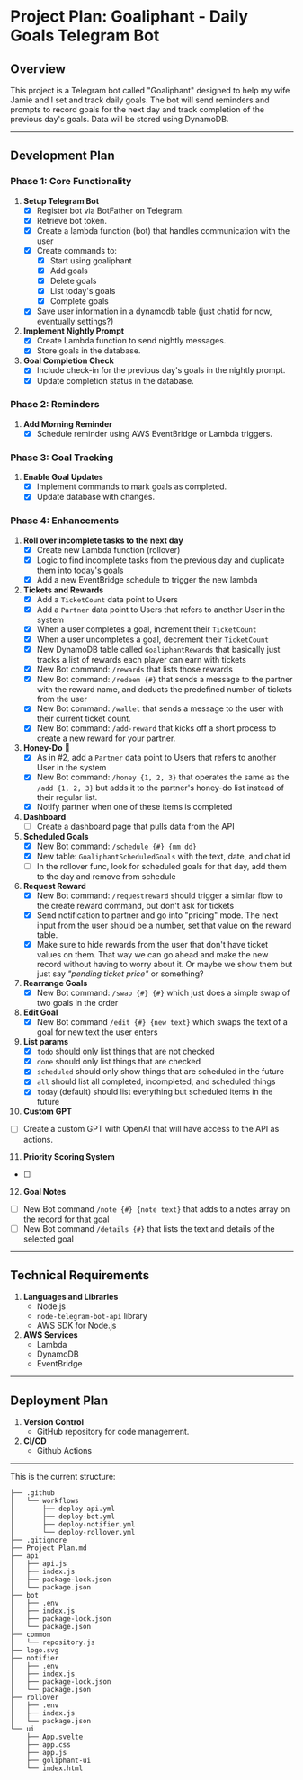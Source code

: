 # Project Plan: Goaliphant - Daily Goals Telegram Bot

## Overview
This project is a Telegram bot called "Goaliphant" designed to help my wife Jamie and I set and track daily goals. The bot will send reminders and prompts to record goals for the next day and track completion of the previous day's goals. Data will be stored using DynamoDB.

---

## Development Plan
### **Phase 1: Core Functionality**
1. **Setup Telegram Bot**
   - [x] Register bot via BotFather on Telegram.
   - [x] Retrieve bot token.
   - [x] Create a lambda function (bot) that handles communication with the user
   - [x] Create commands to:
     - [x] Start using goaliphant
     - [x] Add goals
     - [x] Delete goals
     - [x] List today's goals
     - [x] Complete goals
   - [x] Save user information in a dynamodb table (just chatid for now, eventually settings?)
2. **Implement Nightly Prompt**
   - [x] Create Lambda function to send nightly messages.
   - [x] Store goals in the database.
3. **Goal Completion Check**
   - [x] Include check-in for the previous day's goals in the nightly prompt.
   - [x] Update completion status in the database.

### **Phase 2: Reminders**
1. **Add Morning Reminder**
   - [x] Schedule reminder using AWS EventBridge or Lambda triggers.

### **Phase 3: Goal Tracking**
1. **Enable Goal Updates**
   - [x] Implement commands to mark goals as completed.
   - [x] Update database with changes.

### **Phase 4: Enhancements**
1. **Roll over incomplete tasks to the next day**
    - [x] Create new Lambda function (rollover)
    - [x] Logic to find incomplete tasks from the previous day and duplicate them into today's goals
    - [x] Add a new EventBridge schedule to trigger the new lambda
2. **Tickets and Rewards**
    - [x] Add a `TicketCount` data point to Users
    - [x] Add a `Partner` data point to Users that refers to another User in the system
    - [x] When a user completes a goal, increment their `TicketCount`
    - [x] When a user uncompletes a goal, decrement their `TicketCount`
    - [x] New DynamoDB table called `GoaliphantRewards` that basically just tracks a list of rewards each player can earn with tickets
    - [x] New Bot command: `/rewards` that lists those rewards
    - [x] New Bot command: `/redeem {#}` that sends a message to the partner with the reward name, and deducts the predefined number of tickets from the user
    - [x] New Bot command: `/wallet` that sends a message to the user with their current ticket count.
    - [x] New Bot command: `/add-reward` that kicks off a short process to create a new reward for your partner.
3. **Honey-Do** 🐝
   - [x] As in #2, add a `Partner` data point to Users that refers to another User in the system
   - [x] New Bot command: `/honey {1, 2, 3}` that operates the same as the `/add {1, 2, 3}` but adds it to the partner's honey-do list instead of their regular list.
   - [x] Notify partner when one of these items is completed
4. **Dashboard** 
   - [ ] Create a dashboard page that pulls data from the API
5. **Scheduled Goals**
   - [x] New Bot command: `/schedule {#} {mm dd}`
   - [x] New table: `GoaliphantScheduledGoals` with the text, date, and chat id
   - [ ] In the rollover func, look for scheduled goals for that day, add them to the day and remove from schedule
6. **Request Reward**
   - [x] New Bot command: `/requestreward` should trigger a similar flow to the create reward command, but don't ask for tickets
   - [x] Send notification to partner and go into "pricing" mode. The next input from the user should be a number, set that value on the reward table.
   - [x] Make sure to hide rewards from the user that don't have ticket values on them. That way we can go ahead and make the new record without having to worry about it. Or maybe we show them but just say *"pending ticket price"* or something?
7. **Rearrange Goals**
   - [x] New Bot command: `/swap {#} {#}` which just does a simple swap of two goals in the order
8. **Edit Goal**
   - [x] New Bot command `/edit {#} {new text}` which swaps the text of a goal for new text the user enters
9. **List params**
   - [x] `todo` should only list things that are not checked
   - [x] `done` should only list things that are checked
   - [x] `scheduled` should only show things that are scheduled in the future
   - [x] `all` should list all completed, incompleted, and scheduled things
   - [x] `today` (default) should list everything but scheduled items in the future
10. **Custom GPT**
   - [ ] Create a custom GPT with OpenAI that will have access to the API as actions.
11. **Priority Scoring System**
   - [ ]
12. **Goal Notes**
   - [ ] New Bot command `/note {#} {note text}` that adds to a notes array on the record for that goal
   - [ ] New Bot command `/details {#}` that lists the text and details of the selected goal
---

## Technical Requirements
1. **Languages and Libraries**
   - Node.js
   - `node-telegram-bot-api` library
   - AWS SDK for Node.js
2. **AWS Services**
   - Lambda
   - DynamoDB
   - EventBridge

---

## Deployment Plan
1. **Version Control**
   - GitHub repository for code management.
2. **CI/CD**
   - Github Actions

---

This is the current structure:
```
├── .github
│   └── workflows
│       ├── deploy-api.yml
│       ├── deploy-bot.yml
│       ├── deploy-notifier.yml
│       └── deploy-rollover.yml
├── .gitignore
├── Project Plan.md
├── api
│   ├── api.js
│   ├── index.js
│   ├── package-lock.json
│   └── package.json
├── bot
│   ├── .env
│   ├── index.js
│   ├── package-lock.json
│   └── package.json
├── common
│   └── repository.js
├── logo.svg
├── notifier
│   ├── .env
│   ├── index.js
│   ├── package-lock.json
│   └── package.json
├── rollover
│   ├── .env
│   ├── index.js
│   └── package.json
└── ui
    ├── App.svelte
    ├── app.css
    ├── app.js
    ├── goliphant-ui
    └── index.html
```